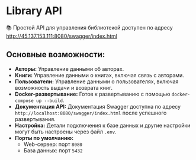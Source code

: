 # Library API

📚 Простой API для управления библиотекой доступен по адресу http://45.137.153.111:8080/swagger/index.html

## Основные возможности:

*   **Авторы:** Управление данными об авторах.
*   **Книги:** Управление данными о книгах, включая связь с авторами.
*   **Пользователи:** Управление данными о пользователях, включая возможность выдачи и возврата книг.
*   **Docker-развертывание:** Готов к развертыванию с помощью `docker-compose up --build`.
*   **Документация API:** Документация Swagger доступна по адресу `http://localhost:8080/swagger/index.html` после успешного развертывания.
*   **Настройка:** Детали подключения к базе данных и другие настройки могут быть настроены через файл `.env`.
*   **Порты по умолчанию:**
    *   Web-сервер: порт `8080`
    *   База данных: порт `5432` 
